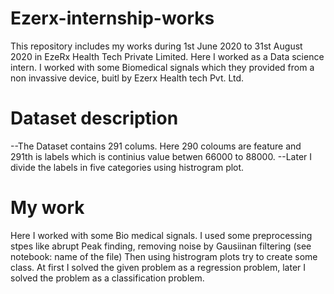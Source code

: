 # Ezerx-internship-works

This repository includes my works during 1st June 2020 to 31st August 2020 in EzeRx Health Tech Private Limited. Here I worked as a Data science intern. I worked with some Biomedical signals which they provided from a non invassive device, buitl by Ezerx Health tech Pvt. Ltd. 

# Dataset description

--The Dataset contains 291 colums. Here 290 coloums are feature and 291th is labels which is continius value betwen 66000 to 88000.
--Later I divide the labels in five categories using histrogram plot.


# My work

Here I worked with some Bio medical signals.  I used some preprocessing stpes like abrupt Peak finding, removing noise by Gausiinan filtering (see notebook: name of the file)
Then using histrogram plots try to create some class. At first I solved the given problem as a regression problem, later I solved the problem as a classification problem.
